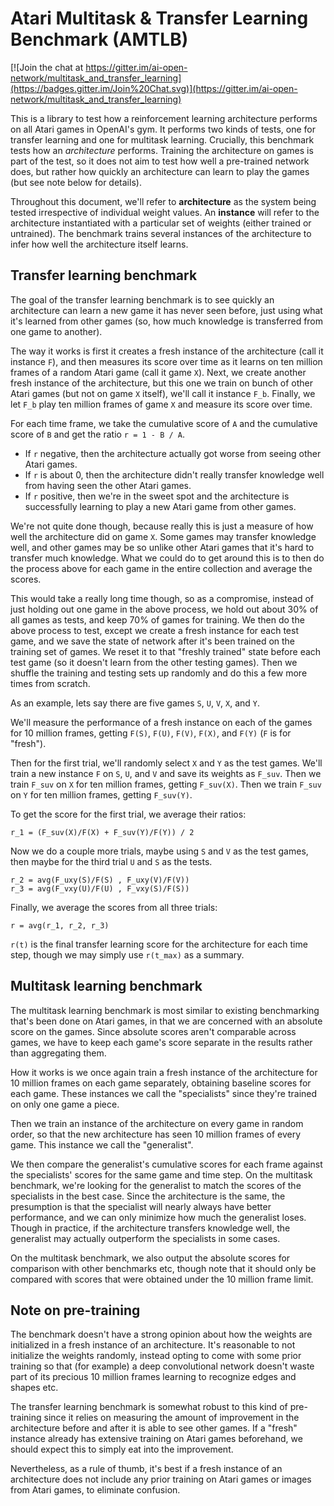 # Atari Multitask & Transfer Learning Benchmark (AMTLB)

[![Join the chat at https://gitter.im/ai-open-network/multitask_and_transfer_learning](https://badges.gitter.im/Join%20Chat.svg)](https://gitter.im/ai-open-network/multitask_and_transfer_learning)

This is a library to test how a reinforcement learning architecture
performs on all Atari games in OpenAI's gym. It performs two kinds of
tests, one for transfer learning and one for multitask
learning. Crucially, this benchmark tests how an *architecture*
performs. Training the architecture on games is part of the test, so
it does not aim to test how well a pre-trained network does, but
rather how quickly an architecture can learn to play the games (but
see note below for details).

Throughout this document, we'll refer to **architecture** as the
system being tested irrespective of individual weight values. An
**instance** will refer to the architecture instantiated with a
particular set of weights (either trained or untrained). The benchmark
trains several instances of the architecture to infer how well the
architecture itself learns.

## Transfer learning benchmark

The goal of the transfer learning benchmark is to see quickly an
architecture can learn a new game it has never seen before, just using
what it's learned from other games (so, how much knowledge is
transferred from one game to another).

The way it works is first it creates a fresh instance of the
architecture (call it instance `F`), and then measures its score over
time as it learns on ten million frames of a random Atari game (call
it game `X`). Next, we create another fresh instance of the
architecture, but this one we train on bunch of other Atari games (but
not on game `X` itself), we'll call it instance `F_b`. Finally, we let
`F_b` play ten million frames of game `X` and measure its score over
time.

For each time frame, we take the cumulative score of `A` and the
cumulative score of `B` and get the ratio `r = 1 - B / A`.

 * If `r` negative, then the architecture actually got worse from seeing other Atari games.
 * If `r` is about 0, then the architecture didn't really transfer knowledge well from having seen the other Atari games.
 * If `r` positive, then we're in the sweet spot and the architecture is successfully learning to play a new Atari game from other games.

We're not quite done though, because really this is just a measure of
how well the architecture did on game `X`. Some games may transfer
knowledge well, and other games may be so unlike other Atari games
that it's hard to transfer much knowledge. What we could do to get
around this is to then do the process above for each game in the
entire collection and average the scores.

This would take a really long time though, so as a compromise, instead
of just holding out one game in the above process, we hold out about
30% of all games as tests, and keep 70% of games for training. We then
do the above process to test, except we create a fresh instance for
each test game, and we save the state of network after it's been
trained on the training set of games. We reset it to that "freshly
trained" state before each test game (so it doesn't learn from the
other testing games). Then we shuffle the training and testing sets up
randomly and do this a few more times from scratch.

As an example, lets say there are five games `S`, `U`, `V`, `X`, and `Y`.

We'll measure the performance of a fresh instance on each of the games
for 10 million frames, getting `F(S)`, `F(U)`, `F(V)`, `F(X)`, and `F(Y)`
(`F` is for "fresh").

Then for the first trial, we'll randomly select `X` and `Y` as the test games.
We'll train a new instance `F` on `S`, `U`, and `V` and save its weights as `F_suv`.
Then we train `F_suv` on `X` for ten million frames, getting `F_suv(X)`.
Then we train `F_suv` on `Y` for ten million frames, getting `F_suv(Y)`.

To get the score for the first trial, we average their ratios:

    r_1 = (F_suv(X)/F(X) + F_suv(Y)/F(Y)) / 2

Now we do a couple more trials, maybe using `S` and `V` as the test
games, then maybe for the third trial `U` and `S` as the tests.

    r_2 = avg(F_uxy(S)/F(S) , F_uxy(V)/F(V))
    r_3 = avg(F_vxy(U)/F(U) , F_vxy(S)/F(S))

Finally, we average the scores from all three trials:

    r = avg(r_1, r_2, r_3)

`r(t)` is the final transfer learning score for the architecture
for each time step, though we may simply use  `r(t_max)` as a summary.

## Multitask learning benchmark

The multitask learning benchmark is most similar to existing
benchmarking that's been done on Atari games, in that we are concerned
with an absolute score on the games. Since absolute scores aren't
comparable across games, we have to keep each game's score separate in
the results rather than aggregating them.

How it works is we once again train a fresh instance of the
architecture for 10 million frames on each game separately, obtaining
baseline scores for each game. These instances we call the
"specialists" since they're trained on only one game a piece.

Then we train an instance of the architecture on every game in random
order, so that the new architecture has seen 10 million frames of
every game. This instance we call the "generalist".

We then compare the generalist's cumulative scores for each frame
against the specialists' scores for the same game and time step. On
the multitask benchmark, we're looking for the generalist to match the
scores of the specialists in the best case. Since the architecture is
the same, the presumption is that the specialist will nearly always
have better performance, and we can only minimize how much the
generalist loses. Though in practice, if the architecture transfers
knowledge well, the generalist may actually outperform the
specialists in some cases.

On the multitask benchmark, we also output the absolute scores for
comparison with other benchmarks etc, though note that it should only
be compared with scores that were obtained under the 10 million frame
limit.

## Note on pre-training

The benchmark doesn't have a strong opinion about how the weights are
initialized in a fresh instance of an architecture. It's reasonable to
not initialize the weights randomly, instead opting to come with some
prior training so that (for example) a deep convolutional network
doesn't waste part of its precious 10 million frames learning to
recognize edges and shapes etc.

The transfer learning benchmark is somewhat robust to this kind of
pre-training since it relies on measuring the amount of improvement in
the architecture before and after it is able to see other games. If a
"fresh" instance already has extensive training on Atari games
beforehand, we should expect this to simply eat into the improvement.

Nevertheless, as a rule of thumb, it's best if a fresh instance of an
architecture does not include any prior training on Atari games or
images from Atari games, to eliminate confusion.
